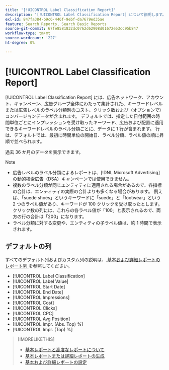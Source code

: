 ```yaml
---
title: '[!UICONTROL Label Classification Report]'
description: '[!UICONTROL Label Classification Report] について説明します。'
exl-id: 847fa384-b9c6-446f-9ebf-da7679ed35ae
feature: Search Reports, Search Basic Reports
source-git-commit: 67fe8581832dc0762d62908d01672e53cc95b847
workflow-type: tm+mt
source-wordcount: '227'
ht-degree: 0%

---
```


# [!UICONTROL Label Classification Report]

[!UICONTROL Label Classification Report] には、広告ネットワーク、アカウント、キャンペーン、広告グループ全体にわたって集計された、キーワードレベルまたは広告レベルのラベル分類別のコスト、クリック数および（オプションで）コンバージョンデータが含まれます。 デフォルトでは、指定した日付範囲の時間単位ごとにインプレッションを受け取ったキーワード、広告および配置に適用できるキーワードレベルのラベル分類ごとに、データに 1 行が含まれます。 行は、デフォルトでは、最初に時間単位の開始日、ラベル分類、ラベル値の順に昇順で並べられます。

過去 36 か月のデータを表示できます。

>[!NOTE]
>
>* 広告レベルのラベル分類によるレポートは、[!DNL Microsoft Advertising] の動的検索広告（DSA）キャンペーンでは使用できません。
>* 複数のラベル分類が同じエンティティに適用される場合があるので、各指標の合計は、エンティティの実際の合計よりも多くなる場合があります。 例えば、「suede shoes」というキーワードに「suede」と「footwear」という 2 つのラベル値があり、キーワードが 100 クリックを受け取ったとします。 クリック数の列には、これらの各ラベル値が「100」と表示されるので、両方の行の合計は「200」になります。
>* ラベル分類に対する変更や、エンティティの子ラベル値は、約 1 時間で表示されます。

## デフォルトの列

すべてのデフォルト列およびカスタム列の説明は、[ 基本および詳細レポートのレポート列 ](basic-advanced-report-columns.md) を参照してください。

* [!UICONTROL Label Classification]
* [!UICONTROL Label Value]
* [!UICONTROL Start Date]
* [!UICONTROL End Date]
* [!UICONTROL Impressions]
* [!UICONTROL Cost]
* [!UICONTROL Clicks]
* [!UICONTROL CPC]
* [!UICONTROL Avg Position]
* [!UICONTROL Impr. (Abs. Top) %]
* [!UICONTROL Impr. (Top) %]

>[!MORELIKETHIS]
>
>* [ 基本レポートと高度なレポートについて ](basic-advanced-report-about.md)
>* [ 基本レポートまたは詳細レポートの生成 ](basic-advanced-report-generate.md)
>* [ 基本および詳細レポートの設定 ](basic-advanced-report-settings.md)
